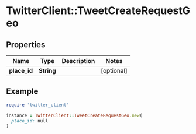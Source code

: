 # TwitterClient::TweetCreateRequestGeo

## Properties

| Name | Type | Description | Notes |
| ---- | ---- | ----------- | ----- |
| **place_id** | **String** |  | [optional] |

## Example

```ruby
require 'twitter_client'

instance = TwitterClient::TweetCreateRequestGeo.new(
  place_id: null
)
```

